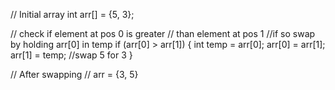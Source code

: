 // Initial array
int arr[] = {5, 3};

// check if element at pos 0 is greater
// than element at pos 1
//if so swap by holding  arr[0] in temp
if (arr[0] > arr[1]) {
    int temp = arr[0];
    arr[0] = arr[1];
    arr[1] = temp; //swap 5 for 3
}

// After swapping
// arr = {3, 5}